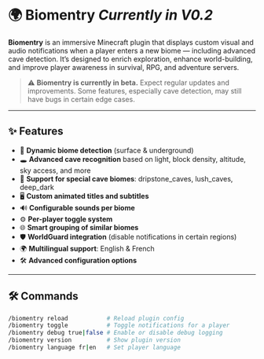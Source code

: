 # 🌍 Biomentry *Currently in V0.2*

**Biomentry** is an immersive Minecraft plugin that displays custom visual and audio notifications when a player enters a new biome — including advanced cave detection. It’s designed to enrich exploration, enhance world-building, and improve player awareness in survival, RPG, and adventure servers.

> ⚠️ **Biomentry is currently in beta.** Expect regular updates and improvements. Some features, especially cave detection, may still have bugs in certain edge cases.

---

## ✨ Features

- 📍 **Dynamic biome detection** (surface & underground)
- 🕳️ **Advanced cave recognition** based on light, block density, altitude, sky access, and more
- 🌿 **Support for special cave biomes**: dripstone_caves, lush_caves, deep_dark
- 🖥️ **Custom animated titles and subtitles**
- 🔊 **Configurable sounds per biome**
- ⚙️ **Per-player toggle system**
- 🌐 **Smart grouping of similar biomes**
- 🛡️ **WorldGuard integration** (disable notifications in certain regions)
- 🌍 **Multilingual support**: English & French
- 🛠️ **Advanced configuration options**

---

## 🛠️ Commands

```bash
/biomentry reload           # Reload plugin config
/biomentry toggle           # Toggle notifications for a player
/biomentry debug true|false # Enable or disable debug logging
/biomentry version          # Show plugin version
/biomentry language fr|en   # Set player language
